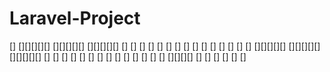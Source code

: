 # Laravel-Project 
[]        [][][][][]  [][][][][]  [][][][][]
[]        []      []  []      []  []      []
[]        []      []  []      []  []      []
[]        [][][][][]  [][][][][]  [][][][][]
[]        []      []  []  []      []      []
[]        []      []  []    []    []      []
[][][][]  []      []  []      []  []      []
